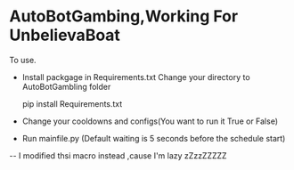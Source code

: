 # AutoBotGambing,Working For UnbelievaBoat
To use.

- Install packgage in Requirements.txt 
Change your directory to AutoBotGambling folder

  pip install Requirements.txt
  
- Change your cooldowns and configs(You want to run it True or False)

- Run mainfile.py (Default waiting is 5 seconds before the schedule start)

-- I modified thsi macro instead ,cause I'm lazy zZzzZZZZZ
